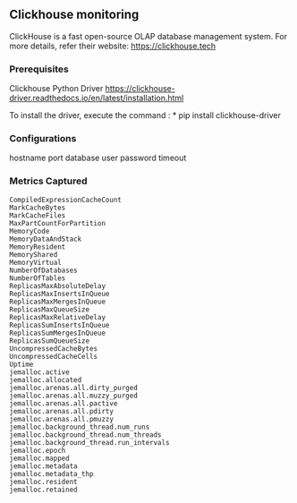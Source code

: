 Clickhouse monitoring
---  
ClickHouse is a fast open-source OLAP database management system. For more details, refer their website: https://clickhouse.tech

### Prerequisites
Clickhouse Python Driver
https://clickhouse-driver.readthedocs.io/en/latest/installation.html

To install the driver, execute the command :
	* pip install clickhouse-driver

### Configurations
hostname
port
database
user
password
timeout

### Metrics Captured
    CompiledExpressionCacheCount
    MarkCacheBytes
    MarkCacheFiles
    MaxPartCountForPartition
    MemoryCode
    MemoryDataAndStack
    MemoryResident
    MemoryShared
    MemoryVirtual
    NumberOfDatabases
    NumberOfTables
    ReplicasMaxAbsoluteDelay
    ReplicasMaxInsertsInQueue
    ReplicasMaxMergesInQueue
    ReplicasMaxQueueSize
    ReplicasMaxRelativeDelay
    ReplicasSumInsertsInQueue
    ReplicasSumMergesInQueue
    ReplicasSumQueueSize
    UncompressedCacheBytes
    UncompressedCacheCells
    Uptime
    jemalloc.active
    jemalloc.allocated
    jemalloc.arenas.all.dirty_purged
    jemalloc.arenas.all.muzzy_purged
    jemalloc.arenas.all.pactive
    jemalloc.arenas.all.pdirty
    jemalloc.arenas.all.pmuzzy
    jemalloc.background_thread.num_runs
    jemalloc.background_thread.num_threads
    jemalloc.background_thread.run_intervals
    jemalloc.epoch
    jemalloc.mapped
    jemalloc.metadata
    jemalloc.metadata_thp
    jemalloc.resident
    jemalloc.retained
